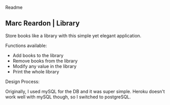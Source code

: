 Readme



## Marc Reardon | Library
Store books like a library with this simple yet elegant application.

Functions available:
  - Add books to the library
  - Remove books from the library
  - Modify any value in the library
  - Print the whole library
  
Design Process:

  Originally, I used mySQL for the DB and it was super simple. Heroku doesn't work well with mySQL though, so I switched to postgreSQL.
